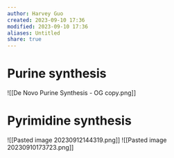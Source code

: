 ```yaml
---
author: Harvey Guo
created: 2023-09-10 17:36
modified: 2023-09-10 17:36
aliases: Untitled
share: true
---
```

# Purine synthesis
![[De Novo Purine Synthesis - OG copy.png]]
# Pyrimidine synthesis
![[Pasted image 20230912144319.png]]
![[Pasted image 20230910173723.png]]
